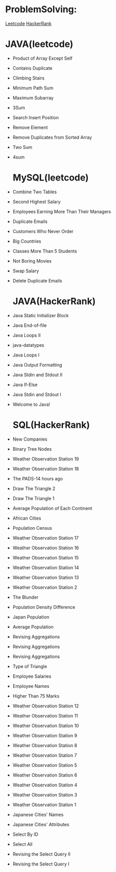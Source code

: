 # ProblemSolving:
 [Leetcode](https://leetcode.com/subrun14/) 
 [HackerRank](https://www.hackerrank.com/psubrun14)



   # JAVA(leetcode)
 
* Product of Array Except Self
* Contains Duplicate
* Climbing Stairs
* Minimum Path Sum
* Maximum Subarray
* 3Sum
* Search Insert Position
* Remove Element
* Remove Duplicates from Sorted Array
* Two Sum
* 4sum


    # MySQL(leetcode)

* Combine Two Tables
* Second Highest Salary
* Employees Earning More Than Their Managers
* Duplicate Emails
* Customers Who Never Order
* Big Countries
* Classes More Than 5 Students
* Not Boring Movies
* Swap Salary
* Delete Duplicate Emails




    # JAVA(HackerRank)

* Java Static Initializer Block
* Java End-of-file
* Java Loops II
* java-datatypes
* Java Loops I
* Java Output Formatting
* Java Stdin and Stdout II
* Java If-Else
* Java Stdin and Stdout I
* Welcome to Java!


   # SQL(HackerRank)

* New Companies
* Binary Tree Nodes
* Weather Observation Station 19
* Weather Observation Station 18
* The PADS-14 hours ago
* Draw The Triangle 2
* Draw The Triangle 1
* Average Population of Each Continent
* African Cities
* Population Census
* Weather Observation Station 17
* Weather Observation Station 16
* Weather Observation Station 15
* Weather Observation Station 14
* Weather Observation Station 13
* Weather Observation Station 2
* The Blunder
* Population Density Difference
* Japan Population
* Average Population
* Revising Aggregations
* Revising Aggregations
* Revising Aggregations
* Type of Triangle
* Employee Salaries
* Employee Names
* Higher Than 75 Marks
* Weather Observation Station 12
* Weather Observation Station 11
* Weather Observation Station 10
* Weather Observation Station 9
* Weather Observation Station 8
* Weather Observation Station 7
* Weather Observation Station 5
* Weather Observation Station 6
* Weather Observation Station 4
* Weather Observation Station 3
* Weather Observation Station 1
* Japanese Cities' Names
* Japanese Cities' Attributes
* Select By ID
* Select All
* Revising the Select Query II
* Revising the Select Query I



